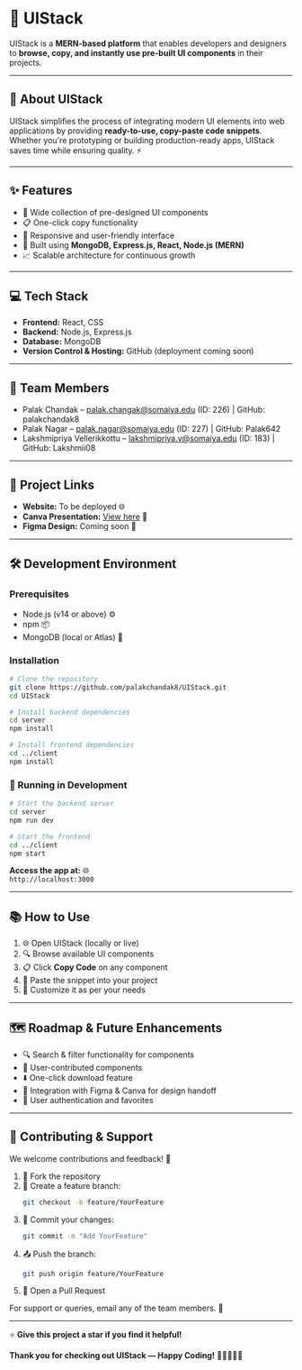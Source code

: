 # 🚀 UIStack
UIStack is a **MERN-based platform** that enables developers and designers to **browse, copy, and instantly use pre-built UI components** in their projects.

---

## 📖 About UIStack
UIStack simplifies the process of integrating modern UI elements into web applications by providing **ready-to-use, copy-paste code snippets**. Whether you're prototyping or building production-ready apps, UIStack saves time while ensuring quality. ⚡

---

## ✨ Features
- 🎨 Wide collection of pre-designed UI components  
- 📋 One-click copy functionality  
- 📱 Responsive and user-friendly interface  
- 🔧 Built using **MongoDB, Express.js, React, Node.js (MERN)**  
- 📈 Scalable architecture for continuous growth  

---

## 💻 Tech Stack
- **Frontend:** React, CSS  
- **Backend:** Node.js, Express.js  
- **Database:** MongoDB  
- **Version Control & Hosting:** GitHub (deployment coming soon)  

---

## 👥 Team Members
- Palak Chandak – palak.changak@somaiya.edu (ID: 226) | GitHub: palakchandak8
- Palak Nagar – palak.nagar@somaiya.edu (ID: 227) | GitHub: Palak642
- Lakshmipriya Vellerikkottu – lakshmipriya.v@somaiya.edu (ID: 183) | GitHub: Lakshmii08

---

## 🔗 Project Links
- **Website:** To be deployed 🌐  
- **Canva Presentation:** [View here](https://www.canva.com/design/DAGwnhwgLgo/J7ccaX-6P_nenO2ANLwc7g/view?utm_content=DAGwnhwgLgo&utm_campaign=designshare&utm_medium=link2&utm_source=uniquelinks&utlId=h42b0f59f97) 🎯  
- **Figma Design:** Coming soon 🎨  

---

## 🛠️ Development Environment

### Prerequisites
- Node.js (v14 or above) ⚙️  
- npm 📦  
- MongoDB (local or Atlas) 🍃

### Installation
```bash
# Clone the repository
git clone https://github.com/palakchandak8/UIStack.git
cd UIStack

# Install backend dependencies
cd server
npm install

# Install frontend dependencies
cd ../client
npm install
```

### 🚀 Running in Development
```bash
# Start the backend server
cd server
npm run dev

# Start the frontend
cd ../client
npm start
```

**Access the app at:** 🌐  
`http://localhost:3000`

---

## 📚 How to Use

1. 🌐 Open UIStack (locally or live)
2. 🔍 Browse available UI components
3. 📋 Click **Copy Code** on any component
4. 📝 Paste the snippet into your project
5. 🎨 Customize it as per your needs

---

## 🗺️ Roadmap & Future Enhancements

- 🔍 Search & filter functionality for components
- 👥 User-contributed components
- ⬇️ One-click download feature
- 🎨 Integration with Figma & Canva for design handoff
- 🔐 User authentication and favorites

---

## 🤝 Contributing & Support

We welcome contributions and feedback! 💪

1. 🍴 Fork the repository
2. 🌿 Create a feature branch:
   ```bash
   git checkout -b feature/YourFeature
   ```
3. 💾 Commit your changes:
   ```bash
   git commit -m "Add YourFeature"
   ```
4. 📤 Push the branch:
   ```bash
   git push origin feature/YourFeature
   ```
5. 🔀 Open a Pull Request

For support or queries, email any of the team members. 📧

---

⭐ **Give this project a star if you find it helpful!**

**Thank you for checking out UIStack — Happy Coding!** 🎉👨‍💻👩‍💻
